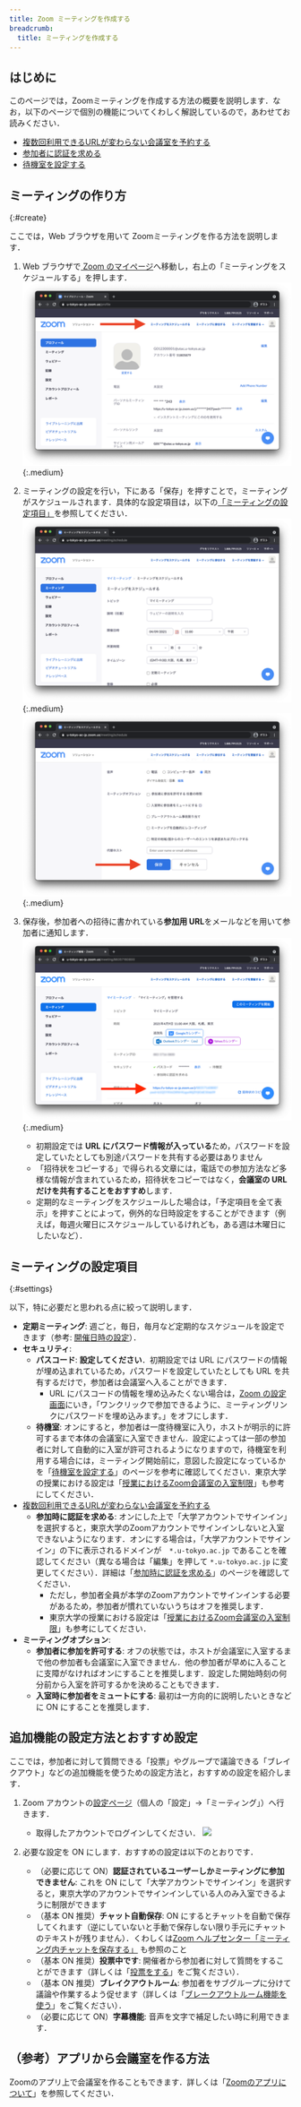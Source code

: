 ```yaml
---
title: Zoom ミーティングを作成する
breadcrumb:
  title: ミーティングを作成する
---
```


## はじめに
このページでは，Zoomミーティングを作成する方法の概要を説明します．なお，以下のページで個別の機能についてくわしく解説しているので，あわせてお読みください．

- [複数回利用できるURLが変わらない会議室を予約する](date_and_time/)
- [参加者に認証を求める](auth/)
- [待機室を設定する](waiting_room/)
<!-- - [参加者に登録を求める](registration/)
- [代替ホストを設定する](alternative_host/) -->

## ミーティングの作り方
{:#create}

ここでは，Web ブラウザを用いて Zoomミーティングを作る方法を説明します．  

1. Web ブラウザで<a href="https://zoom.us/profile" target="_blank"> Zoom のマイページ</a>へ移動し，右上の「ミーティングをスケジュールする」を押します． 
![](1.png){:.medium}  

2. ミーティングの設定を行い，下にある「保存」を押すことで，ミーティングがスケジュールされます．具体的な設定項目は，以下の[「ミーティングの設定項目」](#settings)を参照してください．
![](2.png){:.medium}  
![](3.png){:.medium}  

3. 保存後，参加者への招待に書かれている**参加用 URL**をメールなどを用いて参加者に通知します．  
![](4.png){:.medium}  
    * 初期設定では **URL にパスワード情報が入っている**ため，パスワードを設定していたとしても別途パスワードを共有する必要はありません
    * 「招待状をコピーする」で得られる文章には，電話での参加方法など多様な情報が含まれているため，招待状をコピーではなく，**会議室の URL だけを共有することをおすすめ**します．  
    * 定期的なミーティングをスケジュールした場合は，「予定項目を全て表示」を押すことによって，例外的な日時設定をすることができます（例えば，毎週火曜日にスケジュールしているけれども，ある週は木曜日にしたいなど）．

## ミーティングの設定項目
{:#settings}

以下，特に必要だと思われる点に絞って説明します．  

* **定期ミーティング**: 週ごと，毎日，毎月など定期的なスケジュールを設定できます（参考: [開催日時の設定](date_and_time/)）．
* **セキュリティ**: 
  * **パスコード**: **設定してください**．初期設定では URL にパスワードの情報が埋め込まれているため，パスワードを設定していたとしても URL を共有するだけで，参加者は会議室へ入ることができます．
    * URL にパスコードの情報を埋め込みたくない場合は，[Zoom の設定画面](https://zoom.us/profile/setting)にいき，「ワンクリックで参加できるように、ミーティングリンクにパスワードを埋め込みます。」をオフにします．
  * **待機室**: オンにすると，参加者は一度待機室に入り，ホストが明示的に許可するまで本体の会議室に入室できません．設定によっては一部の参加者に対して自動的に入室が許可されるようになりますので，待機室を利用する場合には，ミーティング開始前に，意図した設定になっているかを「[待機室を設定する](waiting_room/)」のページを参考に確認してください．東京大学の授業における設定は「[授業におけるZoom会議室の入室制限](/faculty_members/zoom_access_control)」も参考にしてください．
* [複数回利用できるURLが変わらない会議室を予約する](date_and_time/)
  * **参加時に認証を求める**: オンにした上で「大学アカウントでサインイン」を選択すると，東京大学のZoomアカウントでサインインしないと入室できないようになります．オンにする場合は，「大学アカウントでサインイン」の下に表示されるドメインが　`*.u-tokyo.ac.jp` であることを確認してください（異なる場合は「編集」を押して `*.u-tokyo.ac.jp` に変更してください）．詳細は「[参加時に認証を求める](auth/)」のページを確認してください．
    * ただし，参加者全員が本学のZoomアカウントでサインインする必要があるため，参加者が慣れていないうちはオフを推奨します．
    * 東京大学の授業における設定は「[授業におけるZoom会議室の入室制限](/faculty_members/zoom_access_control)」も参考にしてください．
* **ミーティングオプション**:  
  * **参加者に参加を許可する**: オフの状態では，ホストが会議室に入室するまで他の参加者も会議室に入室できません．他の参加者が早めに入ることに支障がなければオンにすることを推奨します．設定した開始時刻の何分前から入室を許可するかを決めることもできます．
  * **入室時に参加者をミュートにする**: 最初は一方向的に説明したいときなどに ON にすることを推奨します． 

## 追加機能の設定方法とおすすめ設定
ここでは，参加者に対して質問できる「投票」やグループで議論できる「ブレイクアウト」などの追加機能を使うための設定方法と，おすすめの設定を紹介します．
 
1. Zoom アカウントの<a href="https://zoom.us/profile/setting" target="_blank">設定ページ</a>（個人の「設定」→「ミーティング」）へ行きます．
    * 取得したアカウントでログインしてください．
    ![](/zoom/usage/zoom_host_setting.png)  
 
1. 必要な設定を ON にします．おすすめの設定は以下のとおりです．
    * （必要に応じて ON）**認証されているユーザーしかミーティングに参加できません**: これを ON にして「大学アカウントでサインイン」を選択すると，東京大学のアカウントでサインインしている人のみ入室できるように制限ができます
    * （基本 ON 推奨）**チャット自動保存**: ON にするとチャットを自動で保存してくれます（逆にしていないと手動で保存しない限り手元にチャットのテキストが残りません）．くわしくは<a href="https://support.zoom.us/hc/ja/articles/115004792763-%E3%83%9F%E3%83%BC%E3%83%86%E3%82%A3%E3%83%B3%E3%82%B0%E5%86%85%E3%83%81%E3%83%A3%E3%83%83%E3%83%88%E3%82%92%E4%BF%9D%E5%AD%98%E3%81%99%E3%82%8B" target="_blank">Zoom ヘルプセンター「ミーティング内チャットを保存する」</a> も参照のこと
    * （基本 ON 推奨）**投票中です**: 開催者から参加者に対して質問をすることができます（詳しくは「[投票をする](/zoom/usage/poll/)」をご覧ください）．
    * （基本 ON 推奨）**ブレイクアウトルーム**: 参加者をサブグループに分けて議論や作業するよう促せます（詳しくは「[ブレークアウトルーム機能を使う](/zoom/usage/breakout/)」をご覧ください）．
    * （必要に応じて ON）**字幕機能**: 音声を文字で補足したい時に利用できます．

## （参考）アプリから会議室を作る方法

Zoomのアプリ上で会議室を作ることもできます．詳しくは「[Zoomのアプリについて](/zoom/misc/app)」を参照してください．
